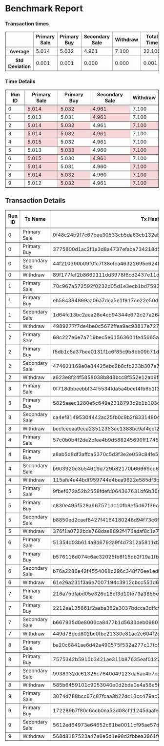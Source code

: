 # Benchmark Report
<style>
  .highlight {
    background-color: #f8d7da;
  }
</style>
### Transaction times

<table border="1">
<tr><th> </th>
<th>Primary Sale</th>
<th>Primary Buy</th>
<th>Secondary Sale</th>
<th>Withdraw</th>
<th>Total Time</th>
</tr>
<tr><th>Average</th><td>5.014</td><td>5.032</td><td>4.961</td><td>7.100</td><td>22.106</td></tr>
<tr><th>Std Deviation</th><td>0.001</td><td>0.001</td><td>0.000</td><td>0.000</td><td>0.001</td></tr>
</table>

### Time Details

<table border="1">
<thead>
<tr>
<th>Run ID</th>
<th>Primary Sale</th>
<th>Primary Buy</th>
<th>Secondary Sale</th>
<th>Withdraw</th>
</tr>
</thead>
<tr>
<td>0</td>
<td class="highlight">5.014</td>
<td class="highlight">5.032</td>
<td class="highlight">4.961</td>
<td>7.100</td>
</tr>
<tr>
<td>1</td>
<td>5.013</td>
<td>5.031</td>
<td class="highlight">4.961</td>
<td>7.100</td>
</tr>
<tr>
<td>2</td>
<td class="highlight">5.014</td>
<td class="highlight">5.032</td>
<td>4.961</td>
<td class="highlight">7.100</td>
</tr>
<tr>
<td>3</td>
<td class="highlight">5.014</td>
<td class="highlight">5.032</td>
<td class="highlight">4.961</td>
<td>7.100</td>
</tr>
<tr>
<td>4</td>
<td class="highlight">5.015</td>
<td>5.032</td>
<td>4.961</td>
<td>7.100</td>
</tr>
<tr>
<td>5</td>
<td>5.013</td>
<td class="highlight">5.033</td>
<td>4.960</td>
<td class="highlight">7.100</td>
</tr>
<tr>
<td>6</td>
<td class="highlight">5.015</td>
<td>5.030</td>
<td class="highlight">4.961</td>
<td>7.100</td>
</tr>
<tr>
<td>7</td>
<td class="highlight">5.014</td>
<td>5.031</td>
<td>4.960</td>
<td class="highlight">7.100</td>
</tr>
<tr>
<td>8</td>
<td class="highlight">5.014</td>
<td class="highlight">5.032</td>
<td>4.960</td>
<td class="highlight">7.100</td>
</tr>
<tr>
<td>9</td>
<td>5.012</td>
<td class="highlight">5.032</td>
<td>4.961</td>
<td class="highlight">7.100</td>
</tr>
</table>

## Transaction Details

<style>
  .highlight {
    background-color: #f8d7da;
  }
</style>
<table border="1">
<thead>
<tr>
<th rowspan=2 >Run ID</th>
<th rowspan=2>Tx Name</th>
<th rowspan=2>Tx Hash</th>
<th rowspan=2>Fee</th>
<th colspan=2>Execution Units</th>
</tr>
<tr>
<th> Mem </th>
<th> Cpu </th>
</tr>
</thead>
<tr>
<td>0</td>
<td>Primary Sale</td>
<td>0f48c24b9f7c67bee30533cb5da63cb132eb0d3dd2c2cf14812573cf351955c2</td>
<td>179141</td>
<td>-</td>
<td>-</td>
</tr>
<tr>
<td>0</td>
<td>Primary Buy</td>
<td>3775800d1ac2f1a3d8a4737efaba734218d5d2713449588749868b6c0458391f</td>
<td>308364</td>
<td>1718298</td>
<td>376270061</td>
</tr>
<tr>
<td>0</td>
<td>Secondary Sale</td>
<td>44f210390b09f0fc7f38efca46322695e624f5aa5c67ab58691c82aa8396059a</td>
<td>177557</td>
<td>-</td>
<td>-</td>
</tr>
<tr>
<td>0</td>
<td>Withdraw</td>
<td>89f177fef2b8669111dd3978f6cd2437e11d975a3a9bc71d3bd52cb3ddf52177</td>
<td>263356</td>
<td>1144628</td>
<td>251391111</td>
</tr>
<tr>
<td>1</td>
<td>Primary Sale</td>
<td>70c967a572592f0232d05d1e3ecb1bd7593c0d557954e5e8ea213389caecb376</td>
<td>179141</td>
<td>-</td>
<td>-</td>
</tr>
<tr>
<td>1</td>
<td>Primary Buy</td>
<td>eb584394899aa06a7dea5e1f917ce22e50d1c67d9164718995a8c20188f67627</td>
<td>308364</td>
<td>1718298</td>
<td>376270061</td>
</tr>
<tr>
<td>1</td>
<td>Secondary Sale</td>
<td>1d64fc13bc2aea28e4eb94344e672c27a2688af9535bc1494d70eecdf0a7be21</td>
<td>177557</td>
<td>-</td>
<td>-</td>
</tr>
<tr>
<td>1</td>
<td>Withdraw</td>
<td>4989277f7de4be0c5672ffea9ac93817e7276bc6e1ea78aa2118a5f3fcfbc5ea</td>
<td>263356</td>
<td>1144628</td>
<td>251391111</td>
</tr>
<tr>
<td>2</td>
<td>Primary Sale</td>
<td>68c227e6e7a719bec5e61563601fe45665a292d57b8374742de676fc74ec6594</td>
<td>179141</td>
<td>-</td>
<td>-</td>
</tr>
<tr>
<td>2</td>
<td>Primary Buy</td>
<td>f5db1c5a37bee0131f1c6f85c9b8bb09b71d5f5535b4759d8d485f1f2e19cd97</td>
<td>308364</td>
<td>1718298</td>
<td>376270061</td>
</tr>
<tr>
<td>2</td>
<td>Secondary Sale</td>
<td>474621169e0e34425ebc2b8cfb233b307e76a1abe41a27750ba9201e405b3799</td>
<td>177557</td>
<td>-</td>
<td>-</td>
</tr>
<tr>
<td>2</td>
<td>Withdraw</td>
<td>a623e8f24f5858038b8d8bcc8f552e12ab9fe8b7daf1eeb97880507dbd79d7ec</td>
<td>263356</td>
<td>1144628</td>
<td>251391111</td>
</tr>
<tr>
<td>3</td>
<td>Primary Sale</td>
<td>0f718dbbeebbf34f5534fda5a4bcef4fb6b1f3e1de59015b539b4a58b171af51</td>
<td>179141</td>
<td>-</td>
<td>-</td>
</tr>
<tr>
<td>3</td>
<td>Primary Buy</td>
<td>5825aaec1280e5c649a2318793c9b1b103c620651e1f43e3a1ec7f82d128da81</td>
<td>308364</td>
<td>1718298</td>
<td>376270061</td>
</tr>
<tr>
<td>3</td>
<td>Secondary Sale</td>
<td>ca4ef81495304442ac25fb0c9b2f83314804496e9049fca035ad275c87d7e0d4</td>
<td>177557</td>
<td>-</td>
<td>-</td>
</tr>
<tr>
<td>3</td>
<td>Withdraw</td>
<td>bccfceeaa0eca23512353cc1383bc9af4ccf2155b0533ba38b6ebfa83208f52f</td>
<td>263356</td>
<td>1144628</td>
<td>251391111</td>
</tr>
<tr>
<td>4</td>
<td>Primary Sale</td>
<td>57c0b0b4f2de2bfee4b9d588245690ff1745829466ba2f6be13328a86dfe1297</td>
<td>179141</td>
<td>-</td>
<td>-</td>
</tr>
<tr>
<td>4</td>
<td>Primary Buy</td>
<td>a8ab5d8df3affca5370c5d3f3e2e059c84fe5860b19b8ec29e92e8e72287781b</td>
<td>308364</td>
<td>1718298</td>
<td>376270061</td>
</tr>
<tr>
<td>4</td>
<td>Secondary Sale</td>
<td>b903920e3b54619d729b82170b66669eb622ddfa4d1f0cea12542fa6d3d63800</td>
<td>177557</td>
<td>-</td>
<td>-</td>
</tr>
<tr>
<td>4</td>
<td>Withdraw</td>
<td>115afe4e44bdf959744e4bea9622e585df3c4fb432b01322d9b09a7d8a758a89</td>
<td>263356</td>
<td>1144628</td>
<td>251391111</td>
</tr>
<tr>
<td>5</td>
<td>Primary Sale</td>
<td>9fbef672a52b2558fdefd064367631bf6b36add66fa1fc70ae4ee8454d3c03c3</td>
<td>179141</td>
<td>-</td>
<td>-</td>
</tr>
<tr>
<td>5</td>
<td>Primary Buy</td>
<td>c830e495f528a967571dc10fb9ef5d67f39c0cfced5018d11d9b172d748e1f69</td>
<td>308364</td>
<td>1718298</td>
<td>376270061</td>
</tr>
<tr>
<td>5</td>
<td>Secondary Sale</td>
<td>b8850ed2caef8427f4164180248d94f73c6f4d9c6e971e5434b5a65af4a1c16e</td>
<td>177557</td>
<td>-</td>
<td>-</td>
</tr>
<tr>
<td>5</td>
<td>Withdraw</td>
<td>376f1a0722bde768dae8892f476adaf8c1a7b69770f7c23eeef0d7d3179f3c2b</td>
<td>263356</td>
<td>1144628</td>
<td>251391111</td>
</tr>
<tr>
<td>6</td>
<td>Primary Sale</td>
<td>51354d03b614a8d6792a9f4d7312a5811d2eaa606a21048bb9fcd494a5b95dd6</td>
<td>179141</td>
<td>-</td>
<td>-</td>
</tr>
<tr>
<td>6</td>
<td>Primary Buy</td>
<td>b576116d074c6ac32025fb6f15db2f19a1fb7645a2dc8c9245218a0064b8279f</td>
<td>308364</td>
<td>1718298</td>
<td>376270061</td>
</tr>
<tr>
<td>6</td>
<td>Secondary Sale</td>
<td>b76a2286e42f4554068c296c348f76ee1edb08121e9bcd667b1f18e1c3eab7ce</td>
<td>177557</td>
<td>-</td>
<td>-</td>
</tr>
<tr>
<td>6</td>
<td>Withdraw</td>
<td>61e26a231f3a6e7007194c3912cbcc551d6c410529f6a3fd43553188178c91aa</td>
<td>263356</td>
<td>1144628</td>
<td>251391111</td>
</tr>
<tr>
<td>7</td>
<td>Primary Sale</td>
<td>216a75dfabd05e326c18cf3d10fe73a3855e8448aaf310753c3e99b2cfc62bb6</td>
<td>179141</td>
<td>-</td>
<td>-</td>
</tr>
<tr>
<td>7</td>
<td>Primary Buy</td>
<td>2212ea135861f2aaba382a3037bdcca3dffc98c047d75253c1e549e2f5a6a18b</td>
<td>308364</td>
<td>1718298</td>
<td>376270061</td>
</tr>
<tr>
<td>7</td>
<td>Secondary Sale</td>
<td>b667935d0e8006ca8477b1d5633deb0980795f9d76a291774306b7fc1f4284fc</td>
<td>177557</td>
<td>-</td>
<td>-</td>
</tr>
<tr>
<td>7</td>
<td>Withdraw</td>
<td>449d78dcd802bc0fbc21330e81ac2c604f2cdfca1ba93e8bc02439fdddc32b6a</td>
<td>263356</td>
<td>1144628</td>
<td>251391111</td>
</tr>
<tr>
<td>8</td>
<td>Primary Sale</td>
<td>ba20c6841ae6d42a490575f532a277c17fc8fd7e90cc83dd4c09009bf4ca03e2</td>
<td>179141</td>
<td>-</td>
<td>-</td>
</tr>
<tr>
<td>8</td>
<td>Primary Buy</td>
<td>7575342b5910b3421ae311b87635eaf0122d1262a48101c1c23bf95a986d420c</td>
<td>308364</td>
<td>1718298</td>
<td>376270061</td>
</tr>
<tr>
<td>8</td>
<td>Secondary Sale</td>
<td>9938932dc61326c7640d49123da5ac4b7cc19029264df498325ce7e64b6ee1e3</td>
<td>177557</td>
<td>-</td>
<td>-</td>
</tr>
<tr>
<td>8</td>
<td>Withdraw</td>
<td>585b6459101c9053040e0d2bde0e4a58e5f06e7ddf0fd1ecf0b7fe89e791917f</td>
<td>263356</td>
<td>1144628</td>
<td>251391111</td>
</tr>
<tr>
<td>9</td>
<td>Primary Sale</td>
<td>3074d788bcc67c87fcaa3b22dc13cc479ac794902c0c2e6d9bfcbb748b9e8acb</td>
<td>179141</td>
<td>-</td>
<td>-</td>
</tr>
<tr>
<td>9</td>
<td>Primary Buy</td>
<td>172289b7f80c6ccb0ea53d08cf11245daafe43e1f14a7a074bbde9b0b7fd8a16</td>
<td>308364</td>
<td>1718298</td>
<td>376270061</td>
</tr>
<tr>
<td>9</td>
<td>Secondary Sale</td>
<td>5612ed64973e64652c81be0011cf95ae57dda3d281ff51dd799bcb191bdc0988</td>
<td>177557</td>
<td>-</td>
<td>-</td>
</tr>
<tr>
<td>9</td>
<td>Withdraw</td>
<td>568d8187523a47e8e5d1e98d2fbbea3861f0836795409f58205513cc5bbacbc6</td>
<td>263356</td>
<td>1144628</td>
<td>251391111</td>
</tr>
</table>
